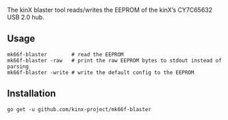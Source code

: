 The kinX blaster tool reads/writes the EEPROM of the kinX’s CY7C65632 USB 2.0
hub.

## Usage

```
mk66f-blaster        # read the EEPROM
mk66f-blaster -raw   # print the raw EEPROM bytes to stdout instead of parsing
mk66f-blaster -write # write the default config to the EEPROM
```

## Installation

```
go get -u github.com/kinx-project/mk66f-blaster
```
